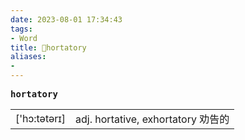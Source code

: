 ```yaml
---
date: 2023-08-01 17:34:43
tags: 
- Word
title: 📖hortatory
aliases: 
- 
---
```


<pre><strong>hortatory</strong></pre>
|   |   |
|---|---|
|['hɔ:tətərɪ]|adj. hortative, exhortatory 劝告的|